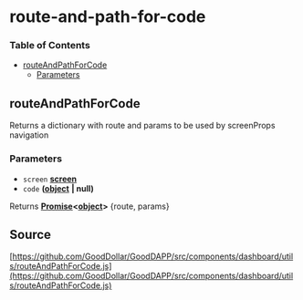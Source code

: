 # route-and-path-for-code

### Table of Contents

* [routeAndPathForCode](route-and-path-for-code.md#routeandpathforcode)
  * [Parameters](route-and-path-for-code.md#parameters)

## routeAndPathForCode

Returns a dictionary with route and params to be used by screenProps navigation

### Parameters

* `screen` [**screen**](https://developer.mozilla.org/docs/Web/Guide/Mobile) 
* `code` **\(**[**object**](https://developer.mozilla.org/docs/Web/JavaScript/Reference/Global_Objects/Object) **\| null\)** 

Returns [**Promise**](https://developer.mozilla.org/docs/Web/JavaScript/Reference/Global_Objects/Promise)**&lt;**[**object**](https://developer.mozilla.org/docs/Web/JavaScript/Reference/Global_Objects/Object)**&gt;** {route, params}

## Source

[https://github.com/GoodDollar/GoodDAPP/src/components/dashboard/utils/routeAndPathForCode.js](https://github.com/GoodDollar/GoodDAPP/src/components/dashboard/utils/routeAndPathForCode.js)

